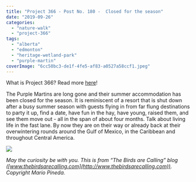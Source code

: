 ```yaml
---
title: "Project 366 - Post No. 180 -  Closed for the season"
date: "2019-09-26"
categories: 
  - "nature-walk"
  - "project-366"
tags: 
  - "alberta"
  - "edmonton"
  - "heritage-wetland-park"
  - "purple-martin"
coverImage: "6cc50bc3-de1f-4fe5-af83-a0527a58ccf1.jpeg"
---
```


What is Project 366? Read more [here](https://thebirdsarecalling.com/2019/03/29/project-366/)!

The Purple Martins are long gone and their summer accommodation has been closed for the season. It is reminiscent of a resort that is shut down after a busy summer season with guests flying in from far flung destinations to party it up, find a date, have fun in the hay, have young, raised them, and see them move out - all in the span of about four months. Talk about living life in the fast lane. By now they are on their way or already back at their overwintering rounds around the Gulf of Mexico, in the Caribbean and throughout Central America.

![](https://thebirdsarecallingandimustgo.files.wordpress.com/2019/09/6cc50bc3-de1f-4fe5-af83-a0527a58ccf1.jpeg?w=1024)

_May the curiosity be with you. This is from “The Birds are Calling” blog ([www.thebirdsarecalling.com](http://www.thebirdsarecalling.com)). Copyright Mario Pineda._
